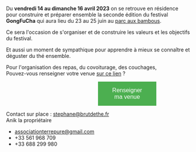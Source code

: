 <style>
    button {
        background-color: #4CAF50; /* Green */
        border: none;
        color: white;
        padding: 15px 32px;
        text-align: center;
        text-decoration: none;
        display: inline-block;
        font-size: 16px;
        margin: 0 50%;
        width: 10em;
        cursor: pointer;
    }
</style>

Du **vendredi 14 au dimanche 16 avril 2023** on se retrouve en résidence pour construire et préparer ensemble la seconde édition du festival **GongFuCha** qui aura lieu du 23 au 25 juin au [parc aux bambous](https://parcauxbambous.com/).

Ce sera l'occasion de s'organiser et de construire les valeurs et les objectifs du festival.

Et aussi un moment de sympathique pour apprendre à mieux se connaître et déguster du thé ensemble.

Pour l'organisation des repas, du covoiturage, des couchages,  
Pouvez-vous renseigner votre venue [sur ce lien](https://docs.google.com/spreadsheets/d/1LZw-EeDIfyduq9F89t3I6aEtSF1WBa7wQvalhuqomig/edit) ?

<a href="https://docs.google.com/spreadsheets/d/1LZw-EeDIfyduq9F89t3I6aEtSF1WBa7wQvalhuqomig/edit" target="_blank" >
    <button>Renseigner ma venue</button>
</a>

Contact sur place : stephane@brutdethe.fr  
Anik la propriétaire
  - associationterrepure@gmail.com
  - +33 561 968 709
  - +33 688 299 980
